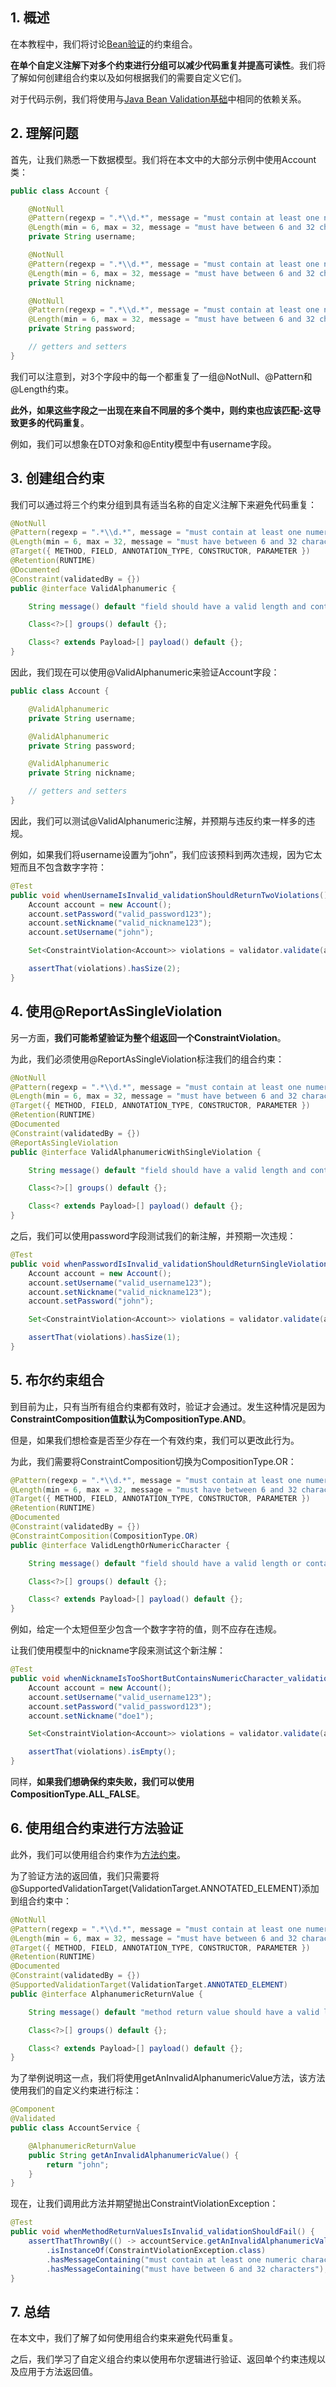 ## 1. 概述

在本教程中，我们将讨论[Bean验证](https://www.baeldung.com/javax-validation)的约束组合。

**在单个自定义注解下对多个约束进行分组可以减少代码重复并提高可读性**。我们将了解如何创建组合约束以及如何根据我们的需要自定义它们。

对于代码示例，我们将使用与[Java Bean Validation基础](https://www.baeldung.com/javax-validation)中相同的依赖关系。

## 2. 理解问题

首先，让我们熟悉一下数据模型。我们将在本文中的大部分示例中使用Account类：

```java
public class Account {

    @NotNull
    @Pattern(regexp = ".*\\d.*", message = "must contain at least one numeric character")
    @Length(min = 6, max = 32, message = "must have between 6 and 32 characters")
    private String username;

    @NotNull
    @Pattern(regexp = ".*\\d.*", message = "must contain at least one numeric character")
    @Length(min = 6, max = 32, message = "must have between 6 and 32 characters")
    private String nickname;

    @NotNull
    @Pattern(regexp = ".*\\d.*", message = "must contain at least one numeric character")
    @Length(min = 6, max = 32, message = "must have between 6 and 32 characters")
    private String password;

    // getters and setters
}
```

我们可以注意到，对3个字段中的每一个都重复了一组@NotNull、@Pattern和@Length约束。

**此外，如果这些字段之一出现在来自不同层的多个类中，则约束也应该匹配-这导致更多的代码重复**。

例如，我们可以想象在DTO对象和@Entity模型中有username字段。

## 3. 创建组合约束

我们可以通过将三个约束分组到具有适当名称的自定义注解下来避免代码重复：

```java
@NotNull
@Pattern(regexp = ".*\\d.*", message = "must contain at least one numeric character")
@Length(min = 6, max = 32, message = "must have between 6 and 32 characters")
@Target({ METHOD, FIELD, ANNOTATION_TYPE, CONSTRUCTOR, PARAMETER })
@Retention(RUNTIME)
@Documented
@Constraint(validatedBy = {})
public @interface ValidAlphanumeric {

    String message() default "field should have a valid length and contain numeric character(s).";

    Class<?>[] groups() default {};

    Class<? extends Payload>[] payload() default {};
}
```

因此，我们现在可以使用@ValidAlphanumeric来验证Account字段：

```java
public class Account {

    @ValidAlphanumeric
    private String username;

    @ValidAlphanumeric
    private String password;

    @ValidAlphanumeric
    private String nickname;

    // getters and setters
}
```

因此，我们可以测试@ValidAlphanumeric注解，并预期与违反约束一样多的违规。

例如，如果我们将username设置为“john”，我们应该预料到两次违规，因为它太短而且不包含数字字符：

```java
@Test
public void whenUsernameIsInvalid_validationShouldReturnTwoViolations() {
    Account account = new Account();
    account.setPassword("valid_password123");
    account.setNickname("valid_nickname123");
    account.setUsername("john");

    Set<ConstraintViolation<Account>> violations = validator.validate(account);

    assertThat(violations).hasSize(2);
}
```

## 4. 使用@ReportAsSingleViolation

另一方面，**我们可能希望验证为整个组返回一个ConstraintViolation**。

为此，我们必须使用@ReportAsSingleViolation标注我们的组合约束：

```java
@NotNull
@Pattern(regexp = ".*\\d.*", message = "must contain at least one numeric character")
@Length(min = 6, max = 32, message = "must have between 6 and 32 characters")
@Target({ METHOD, FIELD, ANNOTATION_TYPE, CONSTRUCTOR, PARAMETER })
@Retention(RUNTIME)
@Documented
@Constraint(validatedBy = {})
@ReportAsSingleViolation
public @interface ValidAlphanumericWithSingleViolation {

    String message() default "field should have a valid length and contain numeric character(s).";

    Class<?>[] groups() default {};

    Class<? extends Payload>[] payload() default {};
}
```

之后，我们可以使用password字段测试我们的新注解，并预期一次违规：

```java
@Test
public void whenPasswordIsInvalid_validationShouldReturnSingleViolation() {
    Account account = new Account();
    account.setUsername("valid_username123");
    account.setNickname("valid_nickname123");
    account.setPassword("john");

    Set<ConstraintViolation<Account>> violations = validator.validate(account);

    assertThat(violations).hasSize(1);
}
```

## 5. 布尔约束组合

到目前为止，只有当所有组合约束都有效时，验证才会通过。发生这种情况是因为**ConstraintComposition值默认为CompositionType.AND**。

但是，如果我们想检查是否至少存在一个有效约束，我们可以更改此行为。

为此，我们需要将ConstraintComposition切换为CompositionType.OR：

```java
@Pattern(regexp = ".*\\d.*", message = "must contain at least one numeric character")
@Length(min = 6, max = 32, message = "must have between 6 and 32 characters")
@Target({ METHOD, FIELD, ANNOTATION_TYPE, CONSTRUCTOR, PARAMETER })
@Retention(RUNTIME)
@Documented
@Constraint(validatedBy = {})
@ConstraintComposition(CompositionType.OR)
public @interface ValidLengthOrNumericCharacter {

    String message() default "field should have a valid length or contain numeric character(s).";

    Class<?>[] groups() default {};

    Class<? extends Payload>[] payload() default {};
}
```

例如，给定一个太短但至少包含一个数字字符的值，则不应存在违规。

让我们使用模型中的nickname字段来测试这个新注解：

```java
@Test
public void whenNicknameIsTooShortButContainsNumericCharacter_validationShouldPass() {
    Account account = new Account();
    account.setUsername("valid_username123");
    account.setPassword("valid_password123");
    account.setNickname("doe1");

    Set<ConstraintViolation<Account>> violations = validator.validate(account);

    assertThat(violations).isEmpty();
}
```

同样，**如果我们想确保约束失败，我们可以使用CompositionType.ALL_FALSE**。

## 6. 使用组合约束进行方法验证

此外，我们可以使用组合约束作为[方法约束](https://www.baeldung.com/javax-validation-method-constraints)。

为了验证方法的返回值，我们只需要将@SupportedValidationTarget(ValidationTarget.ANNOTATED_ELEMENT)添加到组合约束中：

```java
@NotNull
@Pattern(regexp = ".*\\d.*", message = "must contain at least one numeric character")
@Length(min = 6, max = 32, message = "must have between 6 and 32 characters")
@Target({ METHOD, FIELD, ANNOTATION_TYPE, CONSTRUCTOR, PARAMETER })
@Retention(RUNTIME)
@Documented
@Constraint(validatedBy = {})
@SupportedValidationTarget(ValidationTarget.ANNOTATED_ELEMENT)
public @interface AlphanumericReturnValue {

    String message() default "method return value should have a valid length and contain numeric character(s).";

    Class<?>[] groups() default {};

    Class<? extends Payload>[] payload() default {};
}
```

为了举例说明这一点，我们将使用getAnInvalidAlphanumericValue方法，该方法使用我们的自定义约束进行标注：

```java
@Component
@Validated
public class AccountService {

    @AlphanumericReturnValue
    public String getAnInvalidAlphanumericValue() {
        return "john";
    }
}
```

现在，让我们调用此方法并期望抛出ConstraintViolationException：

```java
@Test
public void whenMethodReturnValuesIsInvalid_validationShouldFail() {
    assertThatThrownBy(() -> accountService.getAnInvalidAlphanumericValue())				 
        .isInstanceOf(ConstraintViolationException.class)
        .hasMessageContaining("must contain at least one numeric character")
        .hasMessageContaining("must have between 6 and 32 characters");
}
```

## 7. 总结

在本文中，我们了解了如何使用组合约束来避免代码重复。

之后，我们学习了自定义组合约束以使用布尔逻辑进行验证、返回单个约束违规以及应用于方法返回值。